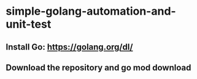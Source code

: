 # simple-golang-automation-and-unit-test
## Install Go: https://golang.org/dl/
## Download the repository and go mod download

